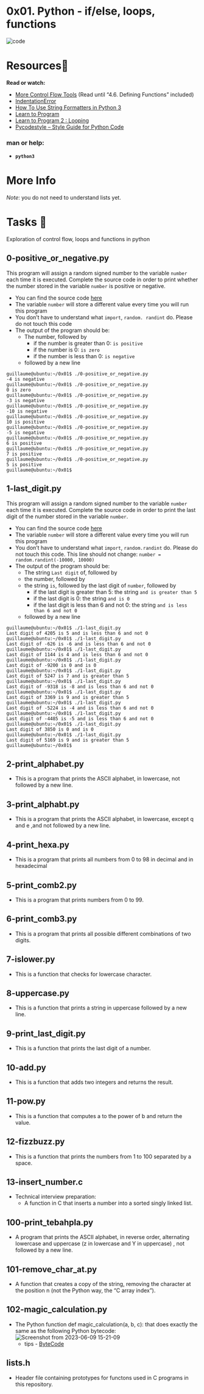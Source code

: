 # 0x01. Python - if/else, loops, functions
![code](https://github.com/elyse502/alx-higher_level_programming/assets/125453474/bc5ca824-88ef-4f89-bb85-b089d8a8315c)

# Resources🧵
**Read or watch:**
* [More Control Flow Tools](https://docs.python.org/3/tutorial/controlflow.html) (Read until “4.6. Defining Functions” included)
* [IndentationError](https://www.youtube.com/watch?v=1QXOd2ZQs-Q)
* [How To Use String Formatters in Python 3](https://www.digitalocean.com/community/tutorials/how-to-use-string-formatters-in-python-3)
* [Learn to Program](https://www.youtube.com/playlist?list=PLGLfVvz_LVvTn3cK5e6LjhgGiSeVlIRwt)
* [Learn to Program 2 : Looping](https://www.youtube.com/playlist?list=PLGLfVvz_LVvTn3cK5e6LjhgGiSeVlIRwt)
* [Pycodestyle – Style Guide for Python Code](https://pypi.org/project/pycodestyle/)
### man or help:
* **`python3`**

# More Info
_Note_: you do not need to understand lists yet.

# Tasks 📃
Exploration of control flow, loops and functions in python

## 0-positive_or_negative.py
This program will assign a random signed number to the variable `number` each time it is executed. Complete the source code in order to print whether the number stored in the variable `number` is positive or negative.
* You can find the source code [here](https://github.com/alx-tools/0x01.py/blob/master/0-positive_or_negative_py)
* The variable `number` will store a different value every time you will run this program
* You don’t have to understand what `import`, `random. randint` do. Please do not touch this code
* The output of the program should be:
  * The number, followed by
    * if the number is greater than 0: `is positive`
    * if the number is 0: `is zero`
    * if the number is less than 0: `is negative`
  * followed by a new line
```
guillaume@ubuntu:~/0x01$ ./0-positive_or_negative.py 
-4 is negative
guillaume@ubuntu:~/0x01$ ./0-positive_or_negative.py 
0 is zero
guillaume@ubuntu:~/0x01$ ./0-positive_or_negative.py 
-3 is negative
guillaume@ubuntu:~/0x01$ ./0-positive_or_negative.py 
-10 is negative
guillaume@ubuntu:~/0x01$ ./0-positive_or_negative.py 
10 is positive
guillaume@ubuntu:~/0x01$ ./0-positive_or_negative.py 
-5 is negative
guillaume@ubuntu:~/0x01$ ./0-positive_or_negative.py 
6 is positive
guillaume@ubuntu:~/0x01$ ./0-positive_or_negative.py 
7 is positive
guillaume@ubuntu:~/0x01$ ./0-positive_or_negative.py 
5 is positive
guillaume@ubuntu:~/0x01$ 
```

## 1-last_digit.py
This program will assign a random signed number to the variable `number` each time it is executed. Complete the source code in order to print the last digit of the number stored in the variable `number`.

* You can find the source code [here](https://github.com/alx-tools/0x01.py/blob/master/1-last_digit_py)
* The variable `number` will store a different value every time you will run this program
* You don’t have to understand what `import`, `random.randint` do. Please do not touch this code. This line should not change: `number = random.randint(-10000, 10000)`
* The output of the program should be:
  * The string `Last digit` of, followed by
  * the number, followed by
  * the string `is`, followed by the last digit of `number`, followed by
    * if the last digit is greater than 5: the string `and is greater than 5`
    * if the last digit is 0: the string `and is 0`
    * if the last digit is less than 6 and not 0: the string `and is less than 6 and not 0`
  * followed by a new line
```
guillaume@ubuntu:~/0x01$ ./1-last_digit.py
Last digit of 4205 is 5 and is less than 6 and not 0
guillaume@ubuntu:~/0x01$ ./1-last_digit.py
Last digit of -626 is -6 and is less than 6 and not 0
guillaume@ubuntu:~/0x01$ ./1-last_digit.py
Last digit of 1144 is 4 and is less than 6 and not 0
guillaume@ubuntu:~/0x01$ ./1-last_digit.py
Last digit of -9200 is 0 and is 0
guillaume@ubuntu:~/0x01$ ./1-last_digit.py
Last digit of 5247 is 7 and is greater than 5
guillaume@ubuntu:~/0x01$ ./1-last_digit.py
Last digit of -9318 is -8 and is less than 6 and not 0
guillaume@ubuntu:~/0x01$ ./1-last_digit.py
Last digit of 3369 is 9 and is greater than 5
guillaume@ubuntu:~/0x01$ ./1-last_digit.py
Last digit of -5224 is -4 and is less than 6 and not 0
guillaume@ubuntu:~/0x01$ ./1-last_digit.py
Last digit of -4485 is -5 and is less than 6 and not 0
guillaume@ubuntu:~/0x01$ ./1-last_digit.py
Last digit of 3850 is 0 and is 0
guillaume@ubuntu:~/0x01$ ./1-last_digit.py
Last digit of 5169 is 9 and is greater than 5
guillaume@ubuntu:~/0x01$
```
 

## 2-print_alphabet.py
  * This is a program that prints the ASCII alphabet, in lowercase, not followed by a new line.

## 3-print_alphabt.py
  * This is a program that prints the ASCII alphabet, in lowercase, except q and e ,and not followed by a new line.

## 4-print_hexa.py
  * This is a program that prints all numbers from 0 to 98 in decimal and in hexadecimal

## 5-print_comb2.py
  * This is a program that prints numbers from 0 to 99.

## 6-print_comb3.py
  * This is a program that prints all possible different combinations of two digits.

## 7-islower.py
  * This is a function that checks for lowercase character.

## 8-uppercase.py
  * This is a function that prints a string in uppercase followed by a new line.

## 9-print_last_digit.py
  * This is a function that prints the last digit of a number.

## 10-add.py
  * This is a function that adds two integers and returns the result.

## 11-pow.py
  * This is a function that computes a to the power of b and return the value.

## 12-fizzbuzz.py
  * This is a function that prints the numbers from 1 to 100 separated by a space.

## 13-insert_number.c
  * Technical interview preparation:
    * A function in C that inserts a number into a sorted singly linked list.

## 100-print_tebahpla.py
  * A program that prints the ASCII alphabet, in reverse order, alternating lowercase and uppercase (z in lowercase and Y in uppercase) , not followed by a new line.

## 101-remove_char_at.py
  * A function that creates a copy of the string, removing the character at the position n (not the Python way, the “C array index”).

## 102-magic_calculation.py
  * The Python function def magic_calculation(a, b, c): that does exactly the same as the following Python bytecode:
    ![Screenshot from 2023-06-09 15-21-09](https://github.com/elyse502/alx-higher_level_programming/assets/125453474/9cc7b6a4-ddb9-4e63-ad18-b3531135047d)
    * tips - [ByteCode](https://docs.python.org/3.4/library/dis.html)


## lists.h
  * Header file containing prototypes for functons used in C programs in this repository.
